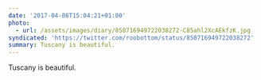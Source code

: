 ```yaml
---
date: '2017-04-08T15:04:21+01:00'
photo:
  - url: /assets/images/diary/850716949722038272-C85ahl2XcAEkfzK.jpg
syndicated: 'https://twitter.com/roobottom/status/850716949722038272'
summary: Tuscany is beautiful.
---
```

Tuscany is beautiful. 

